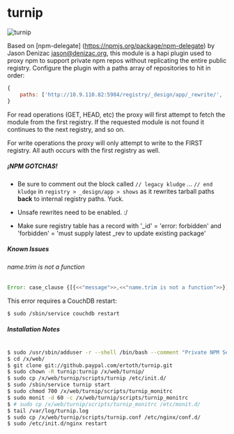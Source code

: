 turnip
======

![turnip](https://github.paypal.com/ertoth/turnip/raw/master/img/tunip.png "turnip")

Based on [npm-delegate] (https://npmjs.org/package/npm-delegate) by Jason Denizac <jason@denizac.org>, this module
is a hapi plugin used to proxy npm to support private npm repos without replicating the entire public registry.
Configure the plugin with a paths array of repositories to hit in order:

```javascript
{
    paths: ['http://10.9.110.82:5984/registry/_design/app/_rewrite/', 'http://registry.npmjs.org/']
}
```

For read operations (GET, HEAD, etc) the proxy will first attempt to fetch the module from the first registry.
If the requested module is not found it continues to the next registry, and so on.

For write operations the proxy will only attempt to write to the FIRST registry. All auth occurs with the first registry as well.



##### **¡NPM GOTCHAS!**
- Be sure to comment out the block called `// legacy kludge` ... `// end kludge` in
`registry > _design/app > shows` as it rewrites tarball paths **back** to internal registry paths. Yuck.

- Unsafe rewrites need to be enabled. :/

- Make sure registry table has a record with '_id' = 'error: forbidden' and 'forbidden' = 'must supply latest _rev to update existing package'


##### Known Issues
###### name.trim is not a function
```javascript
Error: case_clause {[{<<"message">>,<<"name.trim is not a function">>}]}
```
This error requires a CouchDB restart:
```bash
$ sudo /sbin/service couchdb restart
```

##### Installation Notes

```bash

$ sudo /usr/sbin/adduser -r --shell /bin/bash --comment "Private NPM Server User Account" turnip
$ cd /x/web/
$ git clone git://github.paypal.com/ertoth/turnip.git
$ sudo chown -R turnip:turnip /x/web/turnip/
$ sudo cp /x/web/turnip/scripts/turnip /etc/init.d/
$ sudo /sbin/service turnip start
$ sudo chmod 700 /x/web/turnip/scripts/turnip_monitrc
$ sudo monit -d 60 -c /x/web/turnip/scripts/turnip_monitrc
$ # sudo cp /x/web/turnip/scripts/turnip_monitrc /etc/monit.d/
$ tail /var/log/turnip.log
$ sudo cp /x/web/turnip/scripts/turnip.conf /etc/nginx/conf.d/
$ sudo /etc/init.d/nginx restart
```
